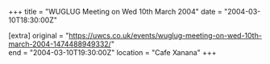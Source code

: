 +++
title = "WUGLUG Meeting on Wed 10th March 2004"
date = "2004-03-10T18:30:00Z"

[extra]
original = "https://uwcs.co.uk/events/wuglug-meeting-on-wed-10th-march-2004-1474488949332/"    
end = "2004-03-10T19:30:00Z"
location = "Cafe Xanana"
+++



